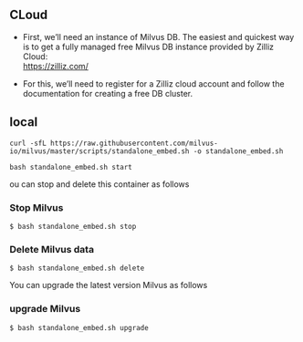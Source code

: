 ## CLoud
- First, we’ll need an instance of Milvus DB. The easiest and quickest way is to get a fully managed free Milvus DB instance provided by Zilliz Cloud:  
https://zilliz.com/

- For this, we’ll need to register for a Zilliz cloud account and follow the documentation for creating a free DB cluster.

## local 
```shell
curl -sfL https://raw.githubusercontent.com/milvus-io/milvus/master/scripts/standalone_embed.sh -o standalone_embed.sh

bash standalone_embed.sh start

```
ou can stop and delete this container as follows

### Stop Milvus
```shell
$ bash standalone_embed.sh stop
```
### Delete Milvus data
```shell
$ bash standalone_embed.sh delete
```
You can upgrade the latest version Milvus as follows

### upgrade Milvus
```shell
$ bash standalone_embed.sh upgrade
```